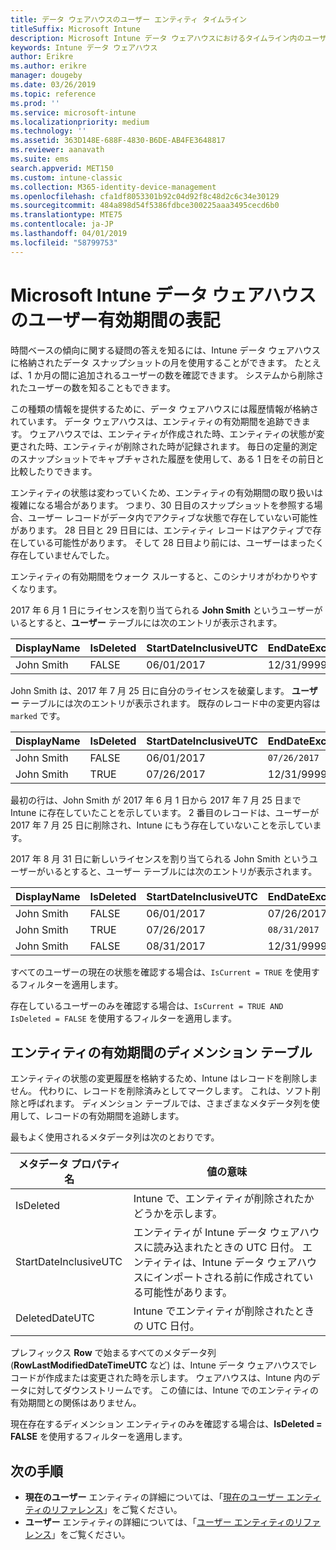 ```yaml
---
title: データ ウェアハウスのユーザー エンティティ タイムライン
titleSuffix: Microsoft Intune
description: Microsoft Intune データ ウェアハウスにおけるタイムライン内のユーザーの表記方法について説明します。
keywords: Intune データ ウェアハウス
author: Erikre
ms.author: erikre
manager: dougeby
ms.date: 03/26/2019
ms.topic: reference
ms.prod: ''
ms.service: microsoft-intune
ms.localizationpriority: medium
ms.technology: ''
ms.assetid: 363D148E-688F-4830-B6DE-AB4FE3648817
ms.reviewer: aanavath
ms.suite: ems
search.appverid: MET150
ms.custom: intune-classic
ms.collection: M365-identity-device-management
ms.openlocfilehash: cfa1df8053301b92c04d92f8c48d2c6c34e30129
ms.sourcegitcommit: 484a898d54f5386fdbce300225aaa3495cecd6b0
ms.translationtype: MTE75
ms.contentlocale: ja-JP
ms.lasthandoff: 04/01/2019
ms.locfileid: "58799753"
---
```

# <a name="user-lifetime-representation-in-the-microsoft-intune-data-warehouse"></a>Microsoft Intune データ ウェアハウスのユーザー有効期間の表記

時間ベースの傾向に関する疑問の答えを知るには、Intune データ ウェアハウスに格納されたデータ スナップショットの月を使用することができます。 たとえば、1 か月の間に追加されるユーザーの数を確認できます。 システムから削除されたユーザーの数を知ることもできます。

この種類の情報を提供するために、データ ウェアハウスには履歴情報が格納されています。 データ ウェアハウスは、エンティティの有効期間を追跡できます。 ウェアハウスでは、エンティティが作成された時、エンティティの状態が変更された時、エンティティが削除された時が記録されます。 毎日の定量的測定のスナップショットでキャプチャされた履歴を使用して、ある 1 日をその前日と比較したりできます。

エンティティの状態は変わっていくため、エンティティの有効期間の取り扱いは複雑になる場合があります。 つまり、30 日目のスナップショットを参照する場合、ユーザー レコードがデータ内でアクティブな状態で存在していない可能性があります。 28 日目と 29 日目には、エンティティ レコードはアクティブで存在している可能性があります。 そして 28 日目より前には、ユーザーはまったく存在していませんでした。

エンティティの有効期間をウォーク スルーすると、このシナリオがわかりやすくなります。

2017 年 6 月 1 日にライセンスを割り当てられる **John Smith** というユーザーがいるとすると、**ユーザー** テーブルには次のエントリが表示されます。 
 
| DisplayName  | IsDeleted | StartDateInclusiveUTC | EndDateExclusiveUTC | IsCurrent 
| -- | -- | -- | -- | -- |
| John Smith | FALSE | 06/01/2017 | 12/31/9999 | TRUE
 
John Smith は、2017 年 7 月 25 日に自分のライセンスを破棄します。 **ユーザー** テーブルには次のエントリが表示されます。 既存のレコード中の変更内容は `marked` です。 

| DisplayName  | IsDeleted | StartDateInclusiveUTC | EndDateExclusiveUTC | IsCurrent 
| -- | -- | -- | -- | -- |
| John Smith | FALSE | 06/01/2017 | `07/26/2017` | `FALSE` 
| John Smith | TRUE | 07/26/2017 | 12/31/9999 | TRUE 

最初の行は、John Smith が 2017 年 6 月 1 日から 2017 年 7 月 25 日まで Intune に存在していたことを示しています。 2 番目のレコードは、ユーザーが 2017 年 7 月 25 日に削除され、Intune にもう存在していないことを示しています。

2017 年 8 月 31 日に新しいライセンスを割り当てられる John Smith というユーザーがいるとすると、ユーザー テーブルには次のエントリが表示されます。
 
| DisplayName  | IsDeleted | StartDateInclusiveUTC | EndDateExclusiveUTC | IsCurrent 
| -- | -- | -- | -- | -- |
| John Smith | FALSE | 06/01/2017 | 07/26/2017 | FALSE 
| John Smith | TRUE | 07/26/2017 | `08/31/2017` | `FALSE` 
| John Smith | FALSE | 08/31/2017 | 12/31/9999 | TRUE 
 
すべてのユーザーの現在の状態を確認する場合は、`IsCurrent = TRUE` を使用するフィルターを適用します。 
 
存在しているユーザーのみを確認する場合は、`IsCurrent = TRUE AND IsDeleted = FALSE` を使用するフィルターを適用します。

## <a name="dimension-tables-in-the-entity-lifetime"></a>エンティティの有効期間のディメンション テーブル

エンティティの状態の変更履歴を格納するため、Intune はレコードを削除しません。 代わりに、レコードを削除済みとしてマークします。 これは、ソフト削除と呼ばれます。 ディメンション テーブルでは、さまざまなメタデータ列を使用して、レコードの有効期間を追跡します。 

最もよく使用されるメタデータ列は次のとおりです。 

| メタデータ プロパティ名  | 値の意味 |
|--|--|
| IsDeleted | Intune で、エンティティが削除されたかどうかを示します。 |
| StartDateInclusiveUTC  | エンティティが Intune データ ウェアハウスに読み込まれたときの UTC 日付。 エンティティは、Intune データ ウェアハウスにインポートされる前に作成されている可能性があります。 |
| DeletedDateUTC  | Intune でエンティティが削除されたときの UTC 日付。 |  

プレフィックス **Row** で始まるすべてのメタデータ列 (**RowLastModifiedDateTimeUTC** など) は、Intune データ ウェアハウスでレコードが作成または変更された時を示します。 ウェアハウスは、Intune 内のデータに対してダウンストリームです。 この値には、Intune でのエンティティの有効期間との関係はありません。  
 
現在存在するディメンション エンティティのみを確認する場合は、**IsDeleted = FALSE** を使用するフィルターを適用します。

## <a name="next-steps"></a>次の手順

 - **現在のユーザー** エンティティの詳細については、「[現在のユーザー エンティティのリファレンス](reports-ref-current-user.md)」をご覧ください。
 - **ユーザー** エンティティの詳細については、「[ユーザー エンティティのリファレンス](reports-ref-user.md)」をご覧ください。
